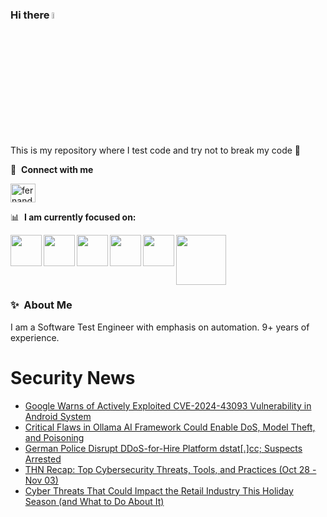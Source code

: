 ### Hi there <a href="https://www.gautamkrishnar.com/"><img src="https://media.giphy.com/media/hvRJCLFzcasrR4ia7z/giphy.gif" width="5%"></a>
This is my repository where I test code and try not to break my code :rofl:

🔗 &nbsp;**Connect with me**
<p align="left">
<a href="https://linkedin.com/in/fernandorlcruz" target="blank"><img align="center" src="https://raw.githubusercontent.com/rahuldkjain/github-profile-readme-generator/master/src/images/icons/Social/linked-in-alt.svg" alt="fernando cruz" height="30" width="40" /></a>
  
📊 &nbsp;**I am currently focused on:**

<img align="left" width='50' height='50' src="https://cdn.jsdelivr.net/gh/devicons/devicon/icons/python/python-original-wordmark.svg" />
<img align="left" width='50' height='50' src="https://cdn.jsdelivr.net/gh/devicons/devicon/icons/csharp/csharp-original.svg" />
<img align="left" width='50' height='50' src="https://cdn.jsdelivr.net/gh/devicons/devicon/icons/jenkins/jenkins-original.svg" />
<img align="left" width='50' height='50' src="https://specflow.org/wp-content/uploads/2021/05/SpecFlow-Icon.png" />
<img align="left" width='50' height='50' src="https://www.svgrepo.com/show/306098/githubactions.svg" />
<img width='80' height='80' src="https://cdn2.vectorstock.com/i/1000x1000/64/81/security-testing-concept-icon-safety-audit-key-vector-29166481.jpg" />
          
          
  
### ✨&nbsp; About Me

I am a Software Test Engineer with emphasis on automation. 9+ years of experience.

# Security News
<!-- BLOG-POST-LIST:START -->
- [Google Warns of Actively Exploited CVE-2024-43093 Vulnerability in Android System](https://thehackernews.com/2024/11/google-warns-of-actively-exploited-cve.html)
- [Critical Flaws in Ollama AI Framework Could Enable DoS, Model Theft, and Poisoning](https://thehackernews.com/2024/11/critical-flaws-in-ollama-ai-framework.html)
- [German Police Disrupt DDoS-for-Hire Platform dstat[.]cc; Suspects Arrested](https://thehackernews.com/2024/11/german-police-disrupt-ddos-for-hire.html)
- [THN Recap: Top Cybersecurity Threats, Tools, and Practices &lpar;Oct 28 - Nov 03&rpar;](https://thehackernews.com/2024/11/thn-recap-top-cybersecurity-threats.html)
- [Cyber Threats That Could Impact the Retail Industry This Holiday Season &lpar;and What to Do About It&rpar;](https://thehackernews.com/2024/11/cyber-threats-that-could-impact-retail.html)
<!-- BLOG-POST-LIST:END -->
